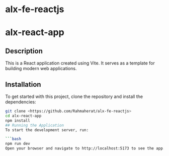 # alx-fe-reactjs
# alx-react-app
## Description
This is a React application created using Vite. It serves as a template for building modern web applications.
## Installation
To get started with this project, clone the repository and install the dependencies:

```bash
git clone <https://github.com/Rahmaherat/alx-fe-reactjs>
cd alx-react-app
npm install
## Running the Application
To start the development server, run:

```bash
npm run dev
Open your browser and navigate to http://localhost:5173 to see the app.
